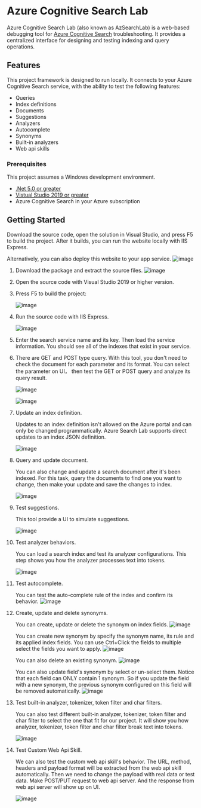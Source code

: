 # Azure Cognitive Search Lab

Azure Cognitive Search Lab (also known as AzSearchLab) is a web-based debugging tool for [Azure Cognitive Search](https://docs.microsoft.com/azure/search/search-what-is-azure-search) troubleshooting. It provides a centralized interface for designing and testing indexing and query operations. 

## Features

This project framework is designed to run locally. It connects to your Azure Cognitive Search service, with the ability to test the following features:

* Queries
* Index definitions
* Documents
* Suggestions 
* Analyzers
* Autocomplete 
* Synonyms 
* Built-in analyzers
* Web api skills

### Prerequisites

This project assumes a Windows development environment.

- [.Net 5.0 or greater](https://dotnet.microsoft.com/download/dotnet)
- [Vistual Studio 2019 or greater](https://visualstudio.microsoft.com/downloads/)
- Azure Cognitive Search in your Azure subscription

## Getting Started

Download the source code, open the solution in Visual Studio, and press F5 to build the project. After it builds, you can run the website locally with IIS Express. 

Alternatively, you can also deploy this website to your app service. 
  ![image](Image/Deploy-this-website.jpg)

1. Download the package and extract the source files. 
   ![image](Image/Download-the-package.jpg)

2. Open the source code with Visual Studio 2019 or higher version. 

3. Press F5 to build the project:
 
   ![image](Image/Press-F5-to-build.jpg)

4. Run the source code with IIS Express. 

   ![image](Image/Run-the-source-code.jpg)

5. Enter the search service name and its key. Then load the service information. You should see all of the indexes that exist in your service.

6. There are GET and POST type query. With this tool, you don't need to check the document for each parameter and its format. You can select the parameter on UI， then test the GET or POST query and analyze its query result.

   ![image](Image/Test-the-query-parameter.jpg)

   ![image](Image/Query-result.jpg)

7. Update an index definition.

   Updates to an index definition isn't allowed on the Azure portal and can only be changed programmatically. Azure Search Lab supports direct updates to an index JSON definition.

   ![image](Image/Update-index-definition.jpg)

8. Query and update document.

   You can also change and update a search document after it's been indexed. For this task, query the documents to find one you want to change, then make your update and save the changes to index.
   
   ![image](Image/Query-and-update-document.jpg)

9. Test suggestions.

   This tool provide a UI to simulate suggestions.
   
   ![image](Image/Test-suggestion.jpg)

10. Test analyzer behaviors.

    You can load a search index and test its analyzer configurations. This step shows you how the analyzer processes text into tokens.
    
    ![image](Image/Test-analyzer-behavior.jpg)

11. Test autocomplete.

    You can test the auto-complete rule of the index and confirm its behavior.
   ![image](Image/Test-autocomplete-feature.jpg)

12. Create, update and delete synonyms.

    You can create, update or delete the synonym on index fields.
    ![image](Image/Create-update-and-delete-synonyms.jpg)

    You can create new synonym by specify the synonym name, its rule and its applied index fields. You can use Ctrl+Click the fields to multiple select the fields you want to apply.
    ![image](Image/We-can-create-new-synonym.jpg)

    You can also delete an existing synonym.
    ![image](Image/We-can-also-delete-an-existing-synonym.jpg)

    You can also update field's synonym by select or un-select them. Notice that each field can ONLY contain 1 synonym. So if you update the field with a new synonym, the previous synonym configured on this field will be removed automatically.
    ![image](Image/We-can-also-update-field.jpg)

13. Test built-in analyzer, tokenizer, token filter and char filters.

    You can also test different built-in analyzer, tokenizer, token filter and char filter to select the one that fit for our project. It will show you how analyzer, tokenizer, token filter and char filter break text into tokens.
    
    ![image](Image/Test-built-in-analyzer.jpg)
  

14. Test Custom Web Api Skill.

    We can also test the custom web api skill's behavior. The URL, method, headers and payload format will be extracted from the web api skill automatically. Then we need to change the payload with real data or test data. Make POST/PUT request to web api server. And the response from web api server will show up on UI.
    
    ![image](Image/Test-custom-web-api.jpg)
